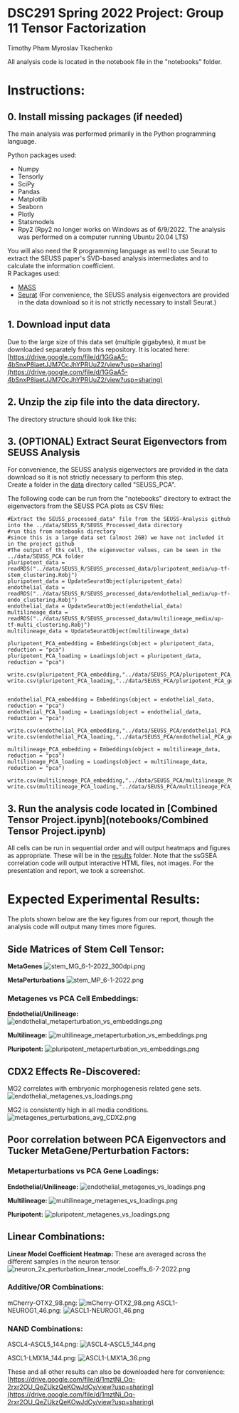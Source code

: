 # DSC291 Spring 2022 Project: Group 11 Tensor Factorization
Timothy Pham
Myroslav Tkachenko

All analysis code is located in the notebook file in the "notebooks" folder.

# Instructions:
## 0. Install missing packages (if needed)
The main analysis was performed primarily in the Python programming language.  

Python packages used:
- Numpy
- Tensorly
- SciPy
- Pandas
- Matplotlib
- Seaborn
- Plotly
- Statsmodels
- Rpy2 (Rpy2 no longer works on Windows as of 6/9/2022.  The analysis was performed on a computer running Ubuntu 20.04 LTS)

You will also need the R programming language as well to use Seurat to extract the SEUSS paper's SVD-based analysis intermediates and to calculate the information coefficient.  
R Packages used:
- [MASS](https://cran.r-project.org/web/packages/MASS/index.html)
- [Seurat](https://satijalab.org/seurat/)
(For convenience, the SEUSS analysis eigenvectors are provided in the data download so it is not strictly necessary to install Seurat.)

## 1. Download input data
Due to the large size of this data set (multiple gigabytes), it must be downloaded separately from this repository.  It is located here: [https://drive.google.com/file/d/1GGaA5-4bSnxP8iaetJJM7OcJhYPRUuZ2/view?usp=sharing](https://drive.google.com/file/d/1GGaA5-4bSnxP8iaetJJM7OcJhYPRUuZ2/view?usp=sharing)

 ## 2. Unzip the zip file into the data directory.  
 The directory structure should look like this:
 
 ## 3. (OPTIONAL) Extract Seurat Eigenvectors from SEUSS Analysis
 For convenience, the SEUSS analysis eigenvectors are provided in the data download so it is not strictly necessary to perform this step.  
Create a folder in the [data](data) directory called "SEUSS_PCA".  

 The following code can be run from the "notebooks" directory to extract the eigenvectors from the SEUSS PCA plots as CSV files:
 ```
 #Extract the SEUSS_processed_data" file from the SEUSS-Analysis github into the ../data/SEUSS_R/SEUSS_Processed_data directory
#run this from notebooks directory
#since this is a large data set (almost 2GB) we have not included it in the project github
#The output of ths cell, the eigenvector values, can be seen in the ../data/SEUSS_PCA folder
pluripotent_data = readRDS("../data/SEUSS_R/SEUSS_processed_data/pluripotent_media/up-tf-stem_clustering.Robj")
pluripotent_data = UpdateSeuratObject(pluripotent_data)
endothelial_data = readRDS("../data/SEUSS_R/SEUSS_processed_data/endothelial_media/up-tf-endo_clustering.Robj")
endothelial_data = UpdateSeuratObject(endothelial_data)
multilineage_data = readRDS("../data/SEUSS_R/SEUSS_processed_data/multilineage_media/up-tf-multi_clustering.Robj")
multilineage_data = UpdateSeuratObject(multilineage_data)

pluripotent_PCA_embedding = Embeddings(object = pluripotent_data, reduction = "pca")
pluripotent_PCA_loading = Loadings(object = pluripotent_data, reduction = "pca")

write.csv(pluripotent_PCA_embedding,"../data/SEUSS_PCA/pluripotent_PCA_embedding.csv")
write.csv(pluripotent_PCA_loading,"../data/SEUSS_PCA/pluripotent_PCA_gene_loadings.csv")


endothelial_PCA_embedding = Embeddings(object = endothelial_data, reduction = "pca")
endothelial_PCA_loading = Loadings(object = endothelial_data, reduction = "pca")

write.csv(endothelial_PCA_embedding,"../data/SEUSS_PCA/endothelial_PCA_embedding.csv")
write.csv(endothelial_PCA_loading,"../data/SEUSS_PCA/endothelial_PCA_gene_loadings.csv")

multilineage_PCA_embedding = Embeddings(object = multilineage_data, reduction = "pca")
multilineage_PCA_loading = Loadings(object = multilineage_data, reduction = "pca")

write.csv(multilineage_PCA_embedding,"../data/SEUSS_PCA/multilineage_PCA_embedding.csv")
write.csv(multilineage_PCA_loading,"../data/SEUSS_PCA/multilineage_PCA_gene_loadings.csv")
 ```
 
 
 ## 3. Run the analysis code located in [Combined Tensor Project.ipynb](notebooks/Combined Tensor Project.ipynb)
 All cells can be run in sequential order and will output heatmaps and figures as appropriate.  These will be in the [results](results) folder.
 Note that the ssGSEA correlation code will output interactive HTML files, not images.  For the presentation and report, we took a screenshot.  

# Expected Experimental Results:
The plots shown below are the key figures from our report, though the analysis code will output many times more  figures.  

## Side Matrices of Stem Cell Tensor:
**MetaGenes**
![stem_MG_6-1-2022_300dpi.png](expected_results_images/stem_MG_6-1-2022_300dpi.png)

**MetaPerturbations**
![stem_MP_6-1-2022.png](expected_results_images/stem_MP_6-1-2022.png)

### Metagenes vs PCA Cell Embeddings:
**Endothelial/Unilineage:**
![endothelial_metaperturbation_vs_embeddings.png](expected_results_images/meta_vs_PCA_MP/endothelial_metaperturbation_vs_embeddings.png)

**Multilineage:**
![multilineage_metaperturbation_vs_embeddings.png](expected_results_images/meta_vs_PCA_MP/multilineage_metaperturbation_vs_embeddings.png)

**Pluripotent:**
![pluripotent_metaperturbation_vs_embeddings.png](expected_results_images/meta_vs_PCA_MP/pluripotent_metaperturbation_vs_embeddings.png)

## CDX2 Effects Re-Discovered:
MG2 correlates with embryonic morphogenesis related gene sets.
![endothelial_metagenes_vs_loadings.png](expected_results_images/CDX2/MG2.png)

MG2 is consistently high in all media conditions.
![metagenes_perturbations_avg_CDX2.png](expected_results_images/CDX2/metagenes_perturbations_avg_CDX2.png)

## Poor correlation between PCA Eigenvectors and Tucker MetaGene/Perturbation Factors:
### Metaperturbations vs PCA Gene Loadings:
**Endothelial/Unilineage:**
![endothelial_metagenes_vs_loadings.png](expected_results_images/meta_vs_PCA_MG/endothelial_metagenes_vs_loadings.png)

**Multilineage:**
![multilineage_metagenes_vs_loadings.png](expected_results_images/meta_vs_PCA_MG/multilineage_metagenes_vs_loadings.png)

**Pluripotent:**
![pluripotent_metagenes_vs_loadings.png](expected_results_images/meta_vs_PCA_MG/pluripotent_metagenes_vs_loadings.png)



## Linear Combinations:
**Linear Model Coefficient Heatmap:**
These are averaged across the different samples in the neuron tensor.
![neuron_2x_perturbation_linear_model_coeffs_6-7-2022.png](expected_results_images/neuron_2x_perturbation_linear_model_coeffs_6-7-2022.png)

### Additive/OR Combinations:
mCherry-OTX2_98.png:
![mCherry-OTX2_98.png](expected_results_images/linear_combos/mCherry-OTX2_98.png)
ASCL1-NEUROG1_46.png:
![ASCL1-NEUROG1_46.png](expected_results_images/linear_combos/ASCL1-NEUROG1_46.png)

### NAND Combinations:
ASCL4-ASCL5_144.png:
![ASCL4-ASCL5_144.png](expected_results_images/linear_combos/ASCL4-ASCL5_144.png)

ASCL1-LMX1A_144.png:
![ASCL1-LMX1A_36.png](expected_results_images/linear_combos/ASCL1-LMX1A_36.png)

These and all other results can also be downloaded here for convenience: [https://drive.google.com/file/d/1mztNi_Oq-2rxr2OU_QeZUkzQeKOwJdCy/view?usp=sharing](https://drive.google.com/file/d/1mztNi_Oq-2rxr2OU_QeZUkzQeKOwJdCy/view?usp=sharing)
